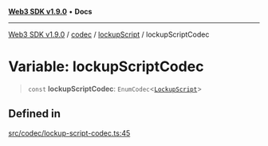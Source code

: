 [**Web3 SDK v1.9.0**](../../../../../README.md) • **Docs**

***

[Web3 SDK v1.9.0](../../../../../globals.md) / [codec](../../../README.md) / [lockupScript](../README.md) / lockupScriptCodec

# Variable: lockupScriptCodec

> `const` **lockupScriptCodec**: `EnumCodec`\<[`LockupScript`](../type-aliases/LockupScript.md)\>

## Defined in

[src/codec/lockup-script-codec.ts:45](https://github.com/Mystic-Nayy/alephium-web3/blob/c1afd789a197ce5fe21f08c2965942090157c33d/packages/web3/src/codec/lockup-script-codec.ts#L45)
